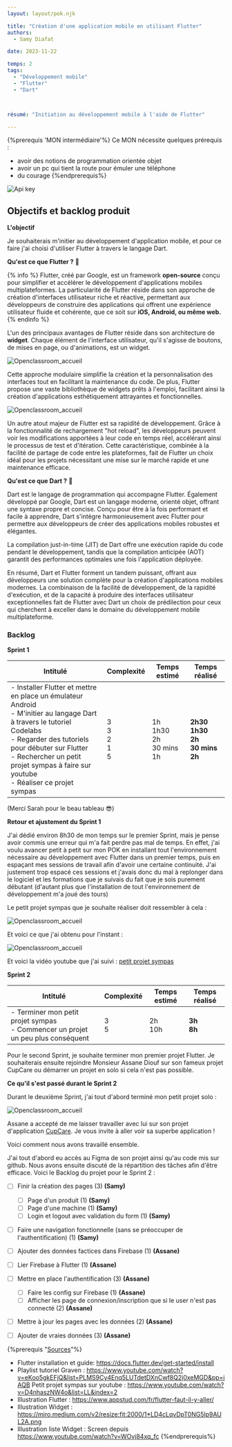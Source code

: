 ```yaml
---
layout: layout/pok.njk

title: "Création d'une application mobile en utilisant Flutter"
authors:
  - Samy Diafat

date: 2023-11-22

temps: 2
tags:
  - "Développement mobile"
  - "Flutter"
  - "Dart"



résumé: "Initiation au développement mobile à l'aide de Flutter"

---
```


{%prerequis 'MON intermédiaire'%} 
Ce MON nécessite quelques prérequis :
- avoir des notions de programmation orientée objet
- avoir un pc qui tient la route pour émuler une téléphone
- du courage
{%endprerequis%}


![Api key](https://raw.githubusercontent.com/do-it-ecm/promo-2023-2024/main/Diafat-Samy/pok/temps-2/flutter.png)


## Objectifs et backlog produit <a id="section-1"></a>

**L'objectif**

Je souhaiterais m'initier au développement d'application mobile, et pour ce faire j'ai choisi d'utiliser Flutter à travers le langage Dart.

**Qu'est ce que Flutter ?** &#129300;

{% info %}
Flutter, créé par Google, est un framework **open-source** conçu pour simplifier et accélérer le développement d'applications mobiles multiplateformes.
La particularité de Flutter réside dans son approche de création d'interfaces utilisateur riche et réactive, permettant aux développeurs de construire des applications qui offrent une expérience utilisateur fluide et cohérente, que ce soit sur **iOS, Android, ou même web.**
{% endinfo %}

L'un des principaux avantages de Flutter réside dans son architecture de **widget**. Chaque élément de l'interface utilisateur, qu'il s'agisse de boutons, de mises en page, ou d'animations, est un widget.

![Openclassroom_accueil](https://raw.githubusercontent.com/do-it-ecm/promo-2023-2024/main/Diafat-Samy/pok/temps-2/widgetlist.jpg)

Cette approche modulaire simplifie la création et la personnalisation des interfaces tout en facilitant la maintenance du code. De plus, Flutter propose une vaste bibliothèque de widgets prêts à l'emploi, facilitant ainsi la création d'applications esthétiquement attrayantes et fonctionnelles.

![Openclassroom_accueil](https://raw.githubusercontent.com/do-it-ecm/promo-2023-2024/main/Diafat-Samy/pok/temps-2/widgetphone.png)

Un autre atout majeur de Flutter est sa rapidité de développement. Grâce à la fonctionnalité de rechargement "hot reload", les développeurs peuvent voir les modifications apportées à leur code en temps réel, accélérant ainsi le processus de test et d'itération. Cette caractéristique, combinée à la facilité de partage de code entre les plateformes, fait de Flutter un choix idéal pour les projets nécessitant une mise sur le marché rapide et une maintenance efficace.


**Qu'est ce que Dart ?** &#129300;

Dart est le langage de programmation qui accompagne Flutter. Également développé par Google, Dart est un langage moderne, orienté objet, offrant une syntaxe propre et concise. Conçu pour être à la fois performant et facile à apprendre, Dart s'intègre harmonieusement avec Flutter pour permettre aux développeurs de créer des applications mobiles robustes et élégantes.

La compilation just-in-time (JIT) de Dart offre une exécution rapide du code pendant le développement, tandis que la compilation anticipée (AOT) garantit des performances optimales une fois l'application déployée.

En résumé, Dart et Flutter forment un tandem puissant, offrant aux développeurs une solution complète pour la création d'applications mobiles modernes. La combinaison de la facilité de développement, de la rapidité d'exécution, et de la capacité à produire des interfaces utilisateur exceptionnelles fait de Flutter avec Dart un choix de prédilection pour ceux qui cherchent à exceller dans le domaine du développement mobile multiplateforme.

### Backlog

**Sprint 1**

|Intitulé|Complexité|Temps estimé|Temps réalisé|
|---|---|---|---|
|- Installer Flutter et mettre en place un émulateur Android <br> - M'initier au langage Dart à travers le tutoriel Codelabs <br> - Regarder des tutoriels pour débuter sur Flutter <br> - Rechercher un petit projet sympas à faire sur youtube <br> - Réaliser ce projet sympas <br> | 3 <br> 3 <br> 2 <br> 1 <br> 5 |1h <br> 1h30 <br> 2h <br> 30 mins <br> 1h |**2h30 <br> 1h30 <br> 2h <br> 30 mins <br> 2h**  |

(Merci Sarah pour le beau tableau &#128526;)

**Retour et ajustement du Sprint 1**

J'ai dédié environ 8h30 de mon temps sur le premier Sprint, mais je pense avoir commis une erreur qui m'a fait perdre pas mal de temps.
En effet, j'ai voulu avancer petit à petit sur mon POK en installant tout l'environnement nécessaire au développement avec Flutter dans un premier temps, puis en espaçant mes sessions de travail afin d'avoir une certaine continuité. 
J'ai justement trop espacé ces sessions et j'avais donc du mal à replonger dans le logiciel et les formations que je suivais du fait que je sois purement débutant (d'autant plus que l'installation de tout l'environnement de développement m'a joué des tours)

Le petit projet sympas que je souhaite réaliser doit ressembler à cela :

![Openclassroom_accueil](https://raw.githubusercontent.com/do-it-ecm/promo-2023-2024/main/Diafat-Samy/pok/temps-2/goal.png)

Et voici ce que j'ai obtenu pour l'instant :

![Openclassroom_accueil](https://raw.githubusercontent.com/do-it-ecm/promo-2023-2024/main/Diafat-Samy/pok/temps-2/atm.png)

Et voici la vidéo youtube que j'ai suivi : [petit projet sympas](https://www.youtube.com/watch?v=D4nhaszNW4o&list=LL&index=2)

**Sprint 2**

|Intitulé|Complexité|Temps estimé|Temps réalisé|
|---|---|---|---|
|- Terminer mon petit projet sympas <br> - Commencer un projet un peu plus conséquent | 3 <br> 5| 2h <br> 10h| **3h** <br> **8h**


Pour le second Sprint, je souhaite terminer mon premier projet Flutter.
Je souhaiterais ensuite rejoindre Monsieur Assane Diouf sur son fameux projet CupCare ou démarrer un projet en solo si cela n'est pas possible.


**Ce qu'il s'est passé durant le Sprint 2**


Durant le deuxième Sprint, j'ai tout d'abord terminé mon petit projet solo :

![Openclassroom_accueil](https://raw.githubusercontent.com/do-it-ecm/promo-2023-2024/main/Diafat-Samy/pok/temps-2/work.png)

Assane a accepté de me laisser travailler avec lui sur son projet d'application [CupCare](https://francoisbrucker.github.io/do-it/promos/2023-2024/Diouf-Asssane/pok/temps-2/). Je vous invite à aller voir sa superbe application !

Voici comment nous avons travaillé ensemble.

J'ai tout d'abord eu accès au Figma de son projet ainsi qu'au code mis sur github. Nous avons ensuite discuté de la répartition des tâches afin d'être efficace. Voici le Backlog du projet pour le Sprint 2 :

- [ ] Finir la création des pages (3) **(Samy)**
  - [ ] Page d'un produit (1) **(Samy)**
  - [ ] Page d'une machine (1) **(Samy)**
  - [ ] Login et logout avec validation du form (1) **(Samy)**
- [ ] Faire une navigation fonctionnelle (sans se préoccuper de l'authentification) (1) **(Samy)**
- [ ] Ajouter des données factices dans Firebase (1) **(Assane)**
- [ ] Lier Firebase à Flutter (1) **(Assane)**
- [ ] Mettre en place l'authentification (3) **(Assane)**
  - [ ] Faire les config sur Firebase (1) **(Assane)**
  - [ ] Afficher les page de connexion/inscription que si le user n'est pas connecté (2) **(Assane)**
- [ ] Mettre à jour les pages avec les données (2) **(Assane)**
- [ ] Ajouter de vraies données (3) **(Assane)**







{%prerequis "<u>Sources</u>"%} 
- Flutter installation et guide: https://docs.flutter.dev/get-started/install
- Playlist tutoriel Graven : https://www.youtube.com/watch?v=eKoo5gkEFjQ&list=PLMS9Cy4Enq5LUTdetDXnCwf8Q2j0xeMGD&pp=iAQB
Petit projet sympas sur youtube : https://www.youtube.com/watch?v=D4nhaszNW4o&list=LL&index=2
- Illustration Flutter : https://www.appstud.com/fr/flutter-faut-il-y-aller/
- Illustration Widget : https://miro.medium.com/v2/resize:fit:2000/1*LD4cLqvDpT0NG5lp9AUL2A.png
- Illustration liste Widget : Screen depuis https://www.youtube.com/watch?v=WOvj84xq_fc
{%endprerequis%} 
